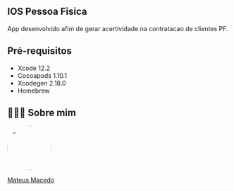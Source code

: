 ## IOS Pessoa Fisica

App desenvolvido afim de gerar acertividade na contratacao de clientes PF.

## Pré-requisitos

* Xcode 12.2
* Cocoapods 1.10.1
* Xcodegen 2.18.0
* Homebrew

## 👨🏻‍🚀 Sobre mim
<a href="https://www.linkedin.com/in/mateus-macedo-937a32163/">
 <img style="border-radius:50%" width="100px; "src="https://avatars.githubusercontent.com/u/63172367?s=460&u=11fd26ea8a7f5663d7707d7ef254e4f8bfca1b05&v=4"/>
 <p>Mateus Macedo</p>
</a>

